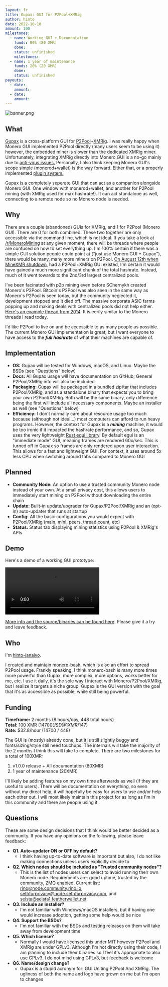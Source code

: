 ```yaml
---
layout: fr
title: Gupax: GUI for P2Pool+XMRig
author: hinto
date: 2022-10-10
amount: 100
milestones:
  - name: Working GUI + Documentation
    funds: 80% (80 XMR)
    done:
    status: unfinished
    milestones:
  - name: 1 year of maintenance
    funds: 20% (20 XMR)
    done:
    status: unfinished
payouts:
  - date:
    amount:
  - date:
    amount:
---
```


![banner.png](https://github.com/hinto-janaiyo/gupax/raw/main/images/png/banner.png)

## What
[Gupax](https://github.com/hinto-janaiyo/gupax) is a cross-platform GUI for [P2Pool](https://github.com/SChernykh/p2pool)+[XMRig](https://github.com/xmrig/xmrig). I was really happy when Monero GUI implemented P2Pool directly (many users seem to be using it) however, the embedded miner is slower than the dedicated XMRig miner. Unfortunately, integrating XMRig directly into Monero GUI is a no-go mainly due to [anti-virus issues.](https://github.com/monero-project/monero-gui/pull/3829#issuecomment-1018191461) Personally, I also think keeping Monero GUI's scope simple (monerod+wallet) is the way forward. Either that, or a properly implemented [plugin system.](https://github.com/monero-project/monero-gui/pull/3829#issuecomment-1018406709)

Gupax is a completely seperate GUI that can act as a companion alongside Monero GUI. One window with monerod+wallet, and another for P2Pool mining (with XMRig used for max hashrate!). It can act standalone as well, connecting to a remote node so no Monero node is needed.

## Why
There are a couple (abandoned) GUIs for XMRig, and 1 for P2Pool (Monero GUI). There are 0 for both combined. These two together are only accessible via the command line, which is not ideal. If you take a look at [/r/MoneroMining](https://www.reddit.com/r/MoneroMining) at any given moment, there will be threads where people are confused on how to set everything up. I'm 100% certain if there was a simple GUI solution people could point at ("just use Monero GUI + Gupax"), there would be many, many more miners on P2Pool. [On August 12th when MineXMR shutdown](https://www.reddit.com/r/Monero/comments/wb7a9s/minerxmr_is_shutting_down_august_12th_and), had a P2Pool+XMRig GUI existed, I'm certain it would have gained a much more significant chunk of the total hashrate. Instead, much of it went towards to the 2nd/3rd largest centralized pools.

I've been facinated with p2p mining even before SChernykh created Monero's P2Pool. Bitcoin's P2Pool was also seen in the same way as Monero's P2Pool is seen today, but the community neglected it, development stopped and it died off. The massive corporate ASIC farms popping up and making deals with centralized pools did not help either. [Here's an example thread from 2014](https://reddit.com/r/Bitcoin/comments/1uii40/p2pool_is_a_completely_decentralized_mining_pool). It is eerily similar to the Monero threads I read today.

I'd like P2Pool to live on and be accessible to as many people as possible. The current Monero GUI implementation is great, but I want everyone to have access to the ***full hashrate*** of what their machines are capable of.

## Implementation
- **OS:** Gupax will be tested for Windows, macOS, and Linux. Maybe the BSDs (see "Questions" below)
- **Docs:** All Gupax usage will have documentation on GitHub; General P2Pool/XMRig info will also be included
- **Packaging:** Gupax will be packaged in a bundled zip/tar that includes P2Pool/XMRig, and as a standalone binary that expects you to bring your own P2Pool/XMRig. Both will be the same binary, only difference being the first will include all necessary components. Maybe an installer as well (see "Questions" below)
- **Efficiency:** I don't normally care about resource usage too much because (although not ideal...) most computers can afford to run heavy programs. However, the context for Gupax is a ***mining*** machine, it would be too ironic if it impacted the hashrate performance, and so, Gupax uses the very lightweight [Rust egui library](https://github.com/emilk/egui). By default egui is an "immediate mode" GUI, meaning frames are rendered 60x/sec. This is turned off in Gupax so frames are only rendered upon user interaction. This allows for a fast and lightweight GUI. For context, it uses around 5x less CPU when switching around tabs compared to Monero GUI

## Planned
- **Community Node:** An option to use a trusted community Monero node instead of your own. At a small privacy cost, this allows users to immediately start mining on P2Pool without downloading the entire chain
- **Update:** Built-in update/upgrader for Gupax/P2Pool/XMRig and an (opt-in) auto-updater that runs at startup
- **Config:** All the basic configurations you would expect with P2Pool/XMRig (main, mini, peers, thread count, etc)
- **Status:** Status tab displaying mining statistics using P2Pool & XMRig's APIs

## Demo
Here's a demo of a working GUI prototype:

![](https://user-images.githubusercontent.com/101352116/194763334-d8e936c9-a71e-474e-ac65-3a339b96a9d2.mp4)

[More info and the source/binaries can be found here](https://github.com/hinto-janaiyo/gupax). Please give it a try and leave feedback.

## Who
I'm [hinto-janaiyo](https://github.com/hinto-janaiyo).

I created and maintain [monero-bash](https://github.com/hinto-janaiyo/monero-bash), which is also an effort to spread P2Pool usage. Frankly speaking, I think monero-bash is many more times more powerful than Gupax, more complex, more options, works better for me, etc. I use it daily, it's the sole way I interact with Monero/P2Pool/XMRig, but I realize it targets a niche group. Gupax is the GUI version with the goal that it's as accessible as possible, while still being powerful.

## Funding
**Timeframe:** 2 months (8 hours/day, 448 total hours)  
**Total:** 100 XMR ($14700 USD @ 1XMR/$147)  
**Rate:** $32.8/hour (14700 / 448)

The GUI is (mostly) already done, but it is still slightly buggy and fonts/sizing/style still need touchups. The internals will take the majority of the 2 months I think this will take to complete. There are two milestones for a total of 100XMR:
  1. v1.0.0 release + All documentation (80XMR)
  2. 1 year of maintenance (20XMR)

I'll likely be adding features on my own time afterwards as well (if they are useful to users). There will be documentation on everything, so even without my direct help, it will hopefully be easy for users to use and/or help each other out. I will most likely maintain this project for as long as I'm in this community and there are people using it.

## Questions
These are some design decisions that I think would be better decided as a community. If you have any opinions on the following, please leave feedback:
- **Q1. Auto-updater ON or OFF by default?** 
  - I think having up-to-date software is important but also, I do not like making connections unless users explicitly decide to
- **Q2. Which nodes should be included as "Trusted community nodes"?**
  - This is the list of nodes users can select to avoid running their own Monero node. Requirements are: good uptime, trusted by the community, ZMQ enabled. Current list: rino@node.community.rino.io, sethforprivacy@node.sethforprivacy.com, and selsta@selsta1.featherwallet.net 
- **Q3. Include an installer?**
  - I'm not familiar with Windows/macOS installers, but if having one would increase adoption, getting some help would be nice
- **Q4. Support the BSDs?**
  - I'm not familiar with the BSDs and testing releases on them will take away from development time
- **Q5. Which license?**
  - Normally I would have licensed this under MIT however P2Pool and XMRig are under GPLv3. Although I'm not directly using their code, I am planning to include their binaries so I feel it's appropriate to also use GPLv3. I do not mind using GPLv3, but feedback is welcome
- **Q6. Name/design change?**
  - Gupax is a stupid acronym for: GUI Uniting P2Pool And XMRig. The ugliness of both the name and logo have grown on me but I'm open to changes
